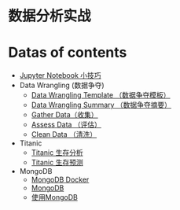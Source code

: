 # 数据分析实战

# Datas of contents

* [Jupyter Notebook 小技巧](https://nbviewer.jupyter.org/github/hufe09/pydata_practice/blob/master/analysis/10-simple-hacks-to-speed-up-your-data-analysis-in-python.ipynb)
* Data Wrangling (数据争夺)
  * [Data Wrangling Template （数据争夺模板）](https://nbviewer.jupyter.org/github/hufe09/pydata_practice/blob/master/data_wrangling/data_wrangling_template.ipynb)
  * [Data Wrangling Summary （数据争夺摘要）](https://nbviewer.jupyter.org/github/hufe09/pydata_practice/blob/master/data_wrangling/data_wrangling_summary.ipynb)
  * [Gather Data（收集）](https://nbviewer.jupyter.org/github/hufe09/pydata_practice/blob/master/data_wrangling/Gather/Gathering.ipynb)
  * [Assess Data （评估）](https://nbviewer.jupyter.org/github/hufe09/pydata_practice/blob/master/data_wrangling/Assess/Assessing.ipynb)
  * [Clean Data （清洗）](https://nbviewer.jupyter.org/github/hufe09/pydata_practice/blob/master/data_wrangling/Clean/Cleaning.ipynb)
* Titanic
  * [Titanic 生存分析](https://nbviewer.jupyter.org/github/hufe09/pydata_practice/blob/master/analysis/titanic/titanic_data_analysis.ipynb)
  * [Titanic 生存预测](https://nbviewer.jupyter.org/github/hufe09/pydata_practice/blob/master/analysis/titanic/titanic_decision_tree.ipynb)
* MongoDB
  * [MongoDB Docker](https://nbviewer.jupyter.org/github/hufe09/pydata_practice/blob/master/mongodb/mongo_docker.ipynb)
  * [MongoDB](https://nbviewer.jupyter.org/github/hufe09/pydata_practice/blob/master/mongodb/MongoDB.ipynb)
  * [使用MongoDB](https://nbviewer.jupyter.org/github/hufe09/pydata_practice/blob/master/mongodb/mongo_use.ipynb)

